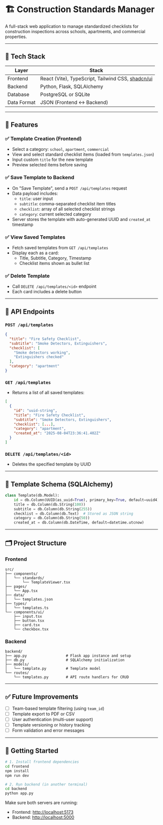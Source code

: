 # 🏗️ Construction Standards Manager

A full-stack web application to manage standardized checklists for construction inspections across schools, apartments, and commercial properties.

---

## 🚀 Tech Stack

| Layer     | Stack                                     |
|-----------|-------------------------------------------|
| Frontend  | React (Vite), TypeScript, Tailwind CSS, [shadcn/ui](https://ui.shadcn.com/) |
| Backend   | Python, Flask, SQLAlchemy                 |
| Database  | PostgreSQL or SQLite                      |
| Data Format | JSON (Frontend ↔ Backend)               |

---

## 🔧 Features

### ✅ Template Creation (Frontend)
- Select a category: `school`, `apartment`, `commercial`
- View and select standard checklist items (loaded from `templates.json`)
- Input custom `title` for the new template
- Preview selected items before saving

### ✅ Save Template to Backend
- On "Save Template", send a `POST /api/templates` request
- Data payload includes:
  - `title`: user input
  - `subtitle`: comma-separated checklist item titles
  - `checklist`: array of all selected checklist strings
  - `category`: current selected category
- Server stores the template with auto-generated UUID and `created_at` timestamp

### ✅ View Saved Templates
- Fetch saved templates from `GET /api/templates`
- Display each as a card:
  - Title, Subtitle, Category, Timestamp
  - Checklist items shown as bullet list

### ✅ Delete Template
- Call `DELETE /api/templates/<id>` endpoint
- Each card includes a delete button

---

## 🧩 API Endpoints

### `POST /api/templates`
```json
{
  "title": "Fire Safety Checklist",
  "subtitle": "Smoke Detectors, Extinguishers",
  "checklist": [
    "Smoke detectors working",
    "Extinguishers checked"
  ],
  "category": "apartment"
}
````

### `GET /api/templates`

* Returns a list of all saved templates:

```json
[
  {
    "id": "uuid-string",
    "title": "Fire Safety Checklist",
    "subtitle": "Smoke Detectors, Extinguishers",
    "checklist": [...],
    "category": "apartment",
    "created_at": "2025-08-04T23:36:41.402Z"
  }
]
```

### `DELETE /api/templates/<id>`

* Deletes the specified template by UUID

---

## 🧱 Template Schema (SQLAlchemy)

```python
class Template(db.Model):
    id = db.Column(UUID(as_uuid=True), primary_key=True, default=uuid4)
    title = db.Column(db.String(100))
    subtitle = db.Column(db.String(255))
    checklist = db.Column(db.Text)  # Stored as JSON string
    category = db.Column(db.String(50))
    created_at = db.Column(db.DateTime, default=datetime.utcnow)
```

---

## 🗂️ Project Structure

### Frontend

```
src/
├── components/
│   └── standards/
│       └── TemplateViewer.tsx
├── pages/
│   └── App.tsx
├── data/
│   └── templates.json
├── types/
│   └── templates.ts
└── components/ui/
    ├── input.tsx
    ├── button.tsx
    ├── card.tsx
    └── checkbox.tsx
```

### Backend

```
backend/
├── app.py                  # Flask app instance and setup
├── db.py                   # SQLAlchemy initialization
├── models/
│   └── template.py         # Template model
└── routes/
    └── templates.py        # API route handlers for CRUD
```

---

## ✅ Future Improvements

* [ ] Team-based template filtering (using `team_id`)
* [ ] Template export to PDF or CSV
* [ ] User authentication (multi-user support)
* [ ] Template versioning or history tracking
* [ ] Form validation and error messages

---

## 🏁 Getting Started

```bash
# 1. Install frontend dependencies
cd frontend
npm install
npm run dev

# 2. Run backend (in another terminal)
cd backend
python app.py
```

Make sure both servers are running:

* Frontend: [http://localhost:5173](http://localhost:5173)
* Backend: [http://localhost:5000](http://localhost:5000)
